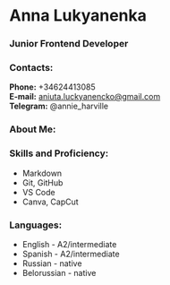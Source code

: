 # Anna Lukyanenka
### Junior Frontend Developer

### Contacts:

**Phone:** +34624413085<br>
**E-mail:** aniuta.luckyanencko@gmail.com<br>
**Telegram:** @annie_harville<br>

### About Me:


### Skills and Proficiency:

- Markdown
- Git, GitHub
- VS Code 
- Canva, CapCut

### Languages:

- English \- A2/intermediate <br>
- Spanish \- A2/intermediate
- Russian \- native
- Belorussian \- native
